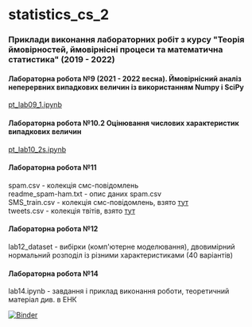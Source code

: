 # statistics_cs_2

### Приклади виконання лабораторних робіт з курсу "Теорія ймовірностей, ймовірнісні процеси та математична статистика" (2019 - 2022)

#### Лабораторна робота №9 (2021 - 2022 весна). Ймовірнісний аналіз неперервних випадкових величин із використанням Numpy і SciPy
[pt_lab09_1.ipynb](https://github.com/pypelix/statistics_cs_2/blob/master/pt_lab09_1.ipynb)

#### Лабораторна робота №10.2 Оцінювання числових характеристик випадкових величин  
[pt_lab10_2s.ipynb](https://github.com/pypelix/statistics_cs_2/blob/master/pt_lab10_2s.ipynb)

#### Лабораторна робота №11

spam.csv - колекція смс-повідомлень  
readme_spam-ham.txt - опис даних spam.csv   
SMS_train.csv - колекція смс-повідомлень, взято [тут](https://www.kaggle.com/datatattle/email-classification-nlp?select=SMS_train.csv)  
tweets.csv - колекція твітів, взято [тут](https://www.kaggle.com/c/nlp-getting-started/data?select=train.csv)

#### Лабораторна робота №12

lab12_dataset - вибірки (комп'ютерне моделювання), двовимірний нормальний розподіл із різними характеристиками (40 варіантів)

#### Лабораторна робота №14  

lab14.ipynb - завдання і приклад виконання роботи, теоретичний матеріал див. в ЕНК


[![Binder](https://mybinder.org/badge_logo.svg)](https://mybinder.org/v2/gh/pypelix/statistics_cs_2/master) 


